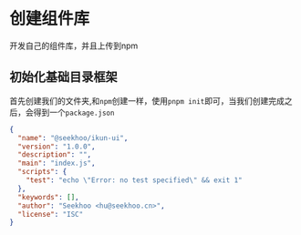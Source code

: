 # 创建组件库

开发自己的组件库，并且上传到npm

## 初始化基础目录框架

首先创建我们的文件夹,和`npm`创建一样，使用`pnpm init`即可，当我们创建完成之后，会得到一个`package.json`

```json
{
  "name": "@seekhoo/ikun-ui",
  "version": "1.0.0",
  "description": "",
  "main": "index.js",
  "scripts": {
    "test": "echo \"Error: no test specified\" && exit 1"
  },
  "keywords": [],
  "author": "Seekhoo <hu@seekhoo.cn>",
  "license": "ISC"
}

```
